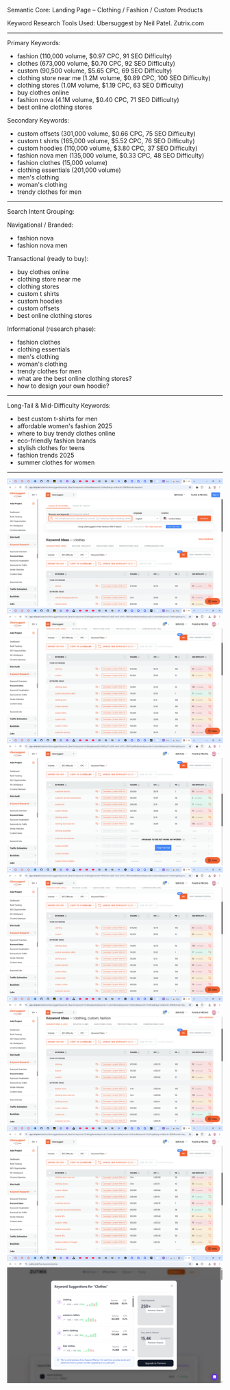 Semantic Core: Landing Page – Clothing / Fashion / Custom Products

Keyword Research Tools Used:
Ubersuggest by Neil Patel.
Zutrix.com

---

Primary Keywords:
- fashion (110,000 volume, $0.97 CPC, 91 SEO Difficulty)
- clothes (673,000 volume, $0.70 CPC, 92 SEO Difficulty)
- custom (90,500 volume, $5.65 CPC, 69 SEO Difficulty)
- clothing store near me (1.2M volume, $0.89 CPC, 100 SEO Difficulty)
- clothing stores (1.0M volume, $1.19 CPC, 63 SEO Difficulty)
- buy clothes online
- fashion nova (4.1M volume, $0.40 CPC, 71 SEO Difficulty)
- best online clothing stores

Secondary Keywords:
- custom offsets (301,000 volume, $0.66 CPC, 75 SEO Difficulty)
- custom t shirts (165,000 volume, $5.52 CPC, 76 SEO Difficulty)
- custom hoodies (110,000 volume, $3.80 CPC, 37 SEO Difficulty)
- fashion nova men (135,000 volume, $0.33 CPC, 48 SEO Difficulty)
- fashion clothes (15,000 volume)
- clothing essentials (201,000 volume)
- men's clothing
- woman's clothing
- trendy clothes for men

---

Search Intent Grouping:

Navigational / Branded:
- fashion nova
- fashion nova men

Transactional (ready to buy):
- buy clothes online
- clothing store near me
- clothing stores
- custom t shirts
- custom hoodies
- custom offsets
- best online clothing stores

Informational (research phase):
- fashion clothes
- clothing essentials
- men's clothing
- woman's clothing
- trendy clothes for men
- what are the best online clothing stores?
- how to design your own hoodie?

---

Long-Tail & Mid-Difficulty Keywords:
- best custom t-shirts for men
- affordable women's fashion 2025
- where to buy trendy clothes online
- eco-friendly fashion brands
- stylish clothes for teens
- fashion trends 2025
- summer clothes for women

---

![Keyword Research 1](keywords_research1.png)
![Keyword Research 2](keywords_research2.png)
![Keyword Research 3](keywords_research3.png)
![Keyword Research 4](keywords_research4.png)
![Keyword Research 5](keywords_research5.png)
![Keyword Research 6](keywords_research6.png)
![Keyword Research 7](keywords_research7.png)